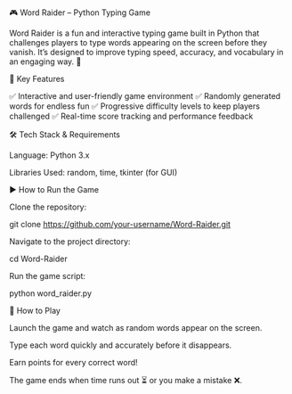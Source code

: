 🎮 Word Raider – Python Typing Game

Word Raider is a fun and interactive typing game built in Python that challenges players to type words appearing on the screen before they vanish. It’s designed to improve typing speed, accuracy, and vocabulary in an engaging way. 🚀

🌟 Key Features

✅ Interactive and user-friendly game environment
✅ Randomly generated words for endless fun
✅ Progressive difficulty levels to keep players challenged
✅ Real-time score tracking and performance feedback

🛠️ Tech Stack & Requirements

Language: Python 3.x

Libraries Used: random, time, tkinter (for GUI)

▶️ How to Run the Game

Clone the repository:

git clone https://github.com/your-username/Word-Raider.git


Navigate to the project directory:

cd Word-Raider


Run the game script:

python word_raider.py

🎯 How to Play

Launch the game and watch as random words appear on the screen.

Type each word quickly and accurately before it disappears.

Earn points for every correct word!

The game ends when time runs out ⏳ or you make a mistake ❌.
